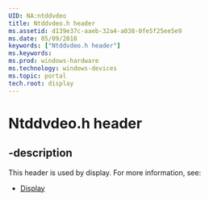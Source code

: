 ```yaml
---
UID: NA:ntddvdeo
title: Ntddvdeo.h header
ms.assetid: d139e37c-aaeb-32a4-a038-0fe5f25ee5e9
ms.date: 05/09/2018
keywords: ["Ntddvdeo.h header"]
ms.keywords: 
ms.prod: windows-hardware
ms.technology: windows-devices
ms.topic: portal
tech.root: display
---
```


# Ntddvdeo.h header


## -description


This header is used by display. For more information, see:

- [Display](../_display/index.md)
